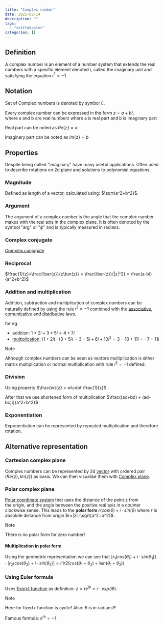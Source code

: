 ```yaml
---
title: "Complex number"
date: 2025-02-14
description: ""
tags: 
  - "zettlekasten"
categories: []
---
```


## Definition

A complex number is an element of a number system that extends the real numbers with a specific element denoted $i$, called the imaginary unit and satisfying the equation $i^2 = −1$.

## Notation

Set of Complex numbers is denoted by symbol $\mathbb{C}$.

Every complex number can be expressed in the form $z=a+bi$, where a and b are real numbers where a is real part and b is imaginary part

Real part can be noted as $Re\{z\} = a$

Imaginary part can be noted as $Im\{z\} = b$

## Properties

Despite being called "imaginary" have many useful applications. Often used to describe rotations on 2d plane and solutions to polynomial equations.

### Magnitude

Defined as length of a vector, calculated using: $\sqrt{a^2+b^2}$.

### Argument

The argument of a complex number is the angle that the complex number makes with the real axis in the complex plane. It is often denoted by the symbol "arg" or "$\phi$" and is typically measured in radians.

### Complex conjugate

[Complex conjugate](Complex%20conjugate.md)

### Reciprocal

$\frac{1}{z}=\frac{\bar{z}}{z\bar{z}} = \frac{\bar{z}}{|z|^2} = \frac{a-bi}{a^2+b^2}$

### Addition and multiplication

Addition, subtraction and multiplication of complex numbers can be naturally defined by using the rule $i^2 = −1$ combined with the [associative](Associative%20binary%20property.md), [comunicative](Communicative%20binary%20property.md) and [distributive](Distributive%20binary%20property.md) laws. 

for eg. 

- addition: $1+2i + 3 + 5i = 4 + 7i$ 
- [multiplication](Complex%20multiplication%20as%20a%20rotation.md): $(1+2i) \cdot (3 + 5i) = 3+5i+6i+10i^2 = 3-10+11i = -7+11i$ 

> [!Note] 
> Although complex numbers can be seen as vectors multiplication is either matrix multiplication or normal multiplication with rule $i^2 = −1$ defined.

### Division

Using property $\frac{w}{z} = w\cdot \frac{1}{z}$

After that we use shortened form of multiplication $\frac{(ac+bd) + (ad-bc)i}{a^2+b^2}$

### Exponentiation

Exponentiation can be represented by repeated multiplication and therefore rotation.

## Alternative representation

### Cartesian complex plane

Complex numbers can be represented by 2d [vector](Vector.md) with ordered pair $(Re\{z\}, Im\{z\})$ as basis. We can then visualise them with [Complex plane](Complex%20plane.md).

### Polar complex plane

[Polar coordinate system](Polar%20coordinate%20system) that uses the distance of the point z from the origin, and the angle between the positive real axis in a counter clockwise sense. This leads to the **polar form** $r(cos(\theta) + i\cdot sin(\theta)$ where $r$ is absolute distance from origin $r=|z|=\sqrt{a^2+b^2}$. 

> [!Note]
> There is no polar form for zero number!

#### Multiplication in polar form

Using the geometric representation we can see that $[r_1(cos(\theta_1) + i\cdot sin(\theta_1)]\cdot[r_2(cos(\theta_2) + i\cdot sin(\theta_2)] = r1r2(cos(\theta_1+\theta_2) + i sin(\theta_1+\theta_2))$

### Using Euler formula

Uses [Exp(x) function](Exp(x)%20function.md) as definition: $z = re^{i \theta} = r\cdot exp(i\theta)$. 

> [!Note] 
> Here for fixed $r$ function is cyclic! Also: $\theta$ is in radians!!!

Famous formula: $e^{i\pi} = -1$
